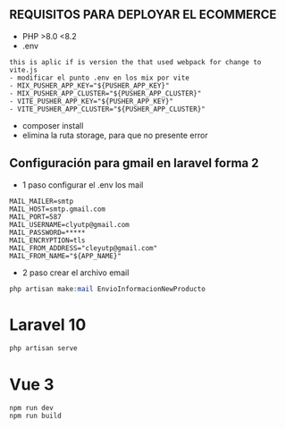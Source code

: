 ## REQUISITOS PARA DEPLOYAR EL ECOMMERCE
- PHP >8.0  <8.2
- .env
```env 
this is aplic if is version the that used webpack for change to vite.js 
- modificar el punto .env en los mix por vite
- MIX_PUSHER_APP_KEY="${PUSHER_APP_KEY}"
- MIX_PUSHER_APP_CLUSTER="${PUSHER_APP_CLUSTER}"
- VITE_PUSHER_APP_KEY="${PUSHER_APP_KEY}"
- VITE_PUSHER_APP_CLUSTER="${PUSHER_APP_CLUSTER}"
```
- composer install
- elimina la ruta storage, para que no presente error 

## Configuración para gmail en laravel forma 2

- 1 paso configurar el .env los mail
```env
MAIL_MAILER=smtp
MAIL_HOST=smtp.gmail.com
MAIL_PORT=587
MAIL_USERNAME=clyutp@gmail.com
MAIL_PASSWORD=*****
MAIL_ENCRYPTION=tls
MAIL_FROM_ADDRESS="cleyutp@gmail.com"
MAIL_FROM_NAME="${APP_NAME}"
```

- 2 paso  crear el archivo email
```php
php artisan make:mail EnvioInformacionNewProducto
```
# Laravel 10 
```php
php artisan serve 
```
# Vue 3
```npm
npm run dev
npm run build
```